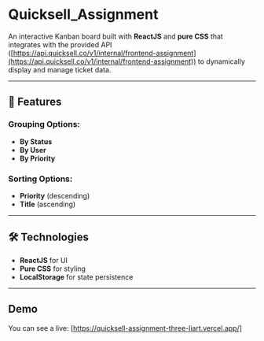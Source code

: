 # Quicksell_Assignment

An interactive Kanban board built with **ReactJS** and **pure CSS** that integrates with the provided API ([https://api.quicksell.co/v1/internal/frontend-assignment](https://api.quicksell.co/v1/internal/frontend-assignment)) to dynamically display and manage ticket data.

---

## 🚀 Features

### Grouping Options:
- **By Status**
- **By User**
- **By Priority**

### Sorting Options:
- **Priority** (descending)
- **Title** (ascending)

---

## 🛠️ Technologies

- **ReactJS** for UI  
- **Pure CSS** for styling  
- **LocalStorage** for state persistence  

---

## Demo

You can see a live: [https://quicksell-assignment-three-liart.vercel.app/]
